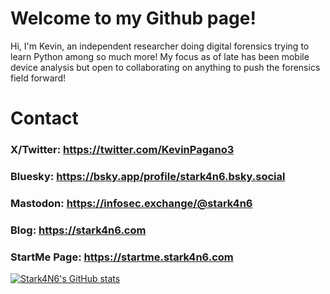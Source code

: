 # Welcome to my Github page!
Hi, I'm Kevin, an independent researcher doing  digital forensics trying to learn Python among so much more! My focus as of late has been mobile device analysis but open to collaborating on anything to push the forensics field forward!

# Contact
### X/Twitter: https://twitter.com/KevinPagano3
### Bluesky: https://bsky.app/profile/stark4n6.bsky.social
### Mastodon: https://infosec.exchange/@stark4n6
### Blog: https://stark4n6.com
### StartMe Page: https://startme.stark4n6.com

[![Stark4N6's GitHub stats](https://github-readme-stats.vercel.app/api?username=stark4n6)](https://github.com/anuraghazra/github-readme-stats)
